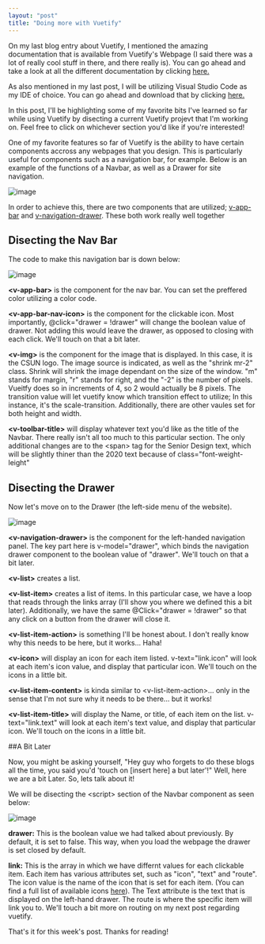 ```yaml
---
layout: "post"
title: "Doing more with Vuetify"
---
```


On my last blog entry about Vuetify, I mentioned the amazing documentation that is available from Vuetify's Webpage (I said there was a lot of really cool stuff in there, and there really is). You can go ahead and take a look at all the different documentation by clicking [here.](https://vuetifyjs.com/en/getting-started/quick-start/ "Vuetify Documentation")

As also mentioned in my last post, I will be utilizing Visual Studio Code as my IDE of choice. You can go ahead and download that by clicking [here.](https://code.visualstudio.com/)

In this post, I'll be highlighting some of my favorite bits I've learned so far while using Vuetify by disecting a current Vuetify projevt that I'm working on. Feel free to click on whichever section you'd like if you're interested!

One of my favorite features so far of Vuetify is the ability to have certain components accross any webpages that you design. This is particularly useful for components such as a navigation bar, for example. Below is an example of the functions of a Navbar, as well as a Drawer for site navigation.

![image](/hugoalejandro13/images/blog9/first.gif)

In order to achieve this, there are two components that are utilized; [v-app-bar](https://vuetifyjs.com/en/components/app-bars/) and [v-navigation-drawer](https://vuetifyjs.com/en/components/navigation-drawers/). These both work really well together

## **Disecting the Nav Bar**


The code to make this navigation bar is down below:

![image](/hugoalejandro13/images/blog9/image1.PNG)

**\<v-app-bar\>** is the component for the nav bar. You can set the preffered color utilizing a color code.

**\<v-app-bar-nav-icon\>** is the component for the clickable icon. Most importantly, @click="drawer = !drawer" will change the boolean value of drawer. Not adding this would leave the drawer, as opposed to closing with each click. We'll touch on that a bit later.

**\<v-img\>** is the component for the image that is displayed. In this case, it is the CSUN logo. The image source is indicated, as well as the "shrink mr-2" class. Shrink will shrink the image dependant on the size of the window. "m" stands for margin, "r" stands for right, and the "-2" is the number of pixels. Vueitfy does so in increments of 4, so 2 would actually be 8 pixels. The transition value will let vuetify know which transition effect to utilize; In this instance, it's the scale-transition. Additionally, there are other vaules set for both height and width.

**\<v-toolbar-title\>** will display whatever text you'd like as the title of the Navbar. There really isn't all too much to this particular section. The only additional changes are to the \<span\> tag for the Senior Design text, which will be slightly thiner than the 2020 text because of class="font-weight-leight"

## Disecting the Drawer

Now let's move on to the Drawer (the left-side menu of the website).

![image](/hugoalejandro13/images/blog9/image2.PNG)

**\<v-navigation-drawer\>** is the component for the left-handed navigation panel. The key part here is v-model="drawer", which binds the navigation drawer component to the boolean value of "drawer". We'll touch on that a bit later.

**\<v-list\>** creates a list.

**\<v-list-item\>** creates a list of items. In this particular case, we have a loop that reads through the links array (I'll show you where we defined this a bit later). Additionally, we have the same @Click="drawer = !drawer" so that any click on a button from the drawer will close it.

**\<v-list-item-action\>** is something I'll be honest about. I don't really know why this needs to be here, but it works... Haha!

**\<v-icon\>** will display an icon for each item listed. v-text="link.icon" will look at each item's icon value, and display that particular icon. We'll touch on the icons in a little bit.

**\<v-list-item-content\>** is kinda similar to \<v-list-item-action\>... only in the sense that I'm not sure why it needs to be there... but it works!

**\<v-list-item-title\>** will display the Name, or title, of each item on the list. v-text="link.text" will look at each item's text value, and display that particular icon. We'll touch on the icons in a little bit.

##A Bit Later

Now, you might be asking yourself, "Hey guy who forgets to do these blogs all the time, you said you'd 'touch on [insert here] a but later'!" Well, here we are a bit Later. So, lets talk about it!

We will be disecting the \<script\> section of the Navbar component as seen below:

![image](/hugoalejandro13/images/blog9/image3.PNG)

**drawer:** This is the boolean value we had talked about previously. By default, it is set to false. This way, when you load the webpage the drawer is set closed by default.

**link:** This is the array in which we have differnt values for each clickable item. Each item has various attributes set, such as "icon", "text" and "route". The icon value is the name of the icon that is set for each item. (You can find a full list of available icons [here](https://https://materialdesignicons.com/)). The Text attribute is the text that is displayed on the left-hand drawer. The route is where the specific item will link you to. We'll touch a bit more on routing on my next post regarding vuetify.

That's it for this week's post. Thanks for reading!
